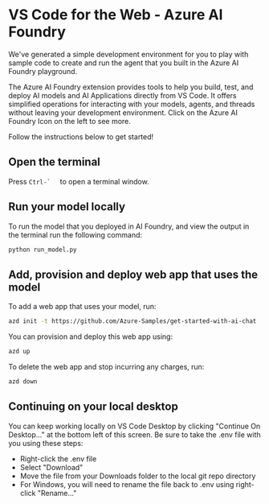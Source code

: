 # VS Code for the Web - Azure AI Foundry

We've generated a simple development environment for you to play with sample code to create and run the agent that you built in the Azure AI Foundry playground.

The Azure AI Foundry extension provides tools to help you build, test, and deploy AI models and AI Applications directly from VS Code. It offers simplified operations for interacting with your models, agents, and threads without leaving your development environment. Click on the Azure AI Foundry Icon on the left to see more.

Follow the instructions below to get started!

## Open the terminal

Press ``Ctrl-` `` &nbsp; to open a terminal window.

## Run your model locally

To run the model that you deployed in AI Foundry, and view the output in the terminal run the following command:

```bash
python run_model.py
```


## Add, provision and deploy web app that uses the model

To add a web app that uses your model, run:

```bash
azd init -t https://github.com/Azure-Samples/get-started-with-ai-chat
```

You can provision and deploy this web app using:

```bash
azd up
```

To delete the web app and stop incurring any charges, run:

```bash
azd down
```



## Continuing on your local desktop

You can keep working locally on VS Code Desktop by clicking "Continue On Desktop..." at the bottom left of this screen. Be sure to take the .env file with you using these steps:

- Right-click the .env file
- Select "Download"
- Move the file from your Downloads folder to the local git repo directory
- For Windows, you will need to rename the file back to .env using right-click "Rename..."
